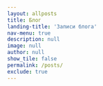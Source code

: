 ```yaml
---
layout: allposts
title: Блог
landing-title: 'Записи блога'
nav-menu: true
description: null
image: null
author: null
show_tile: false
permalink: /posts/
exclude: true
---
```


